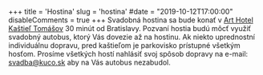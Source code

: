 +++
title = 'Hostina'
slug = 'hostina'
#date = "2019-10-12T17:00:00"
disableComments = true
+++
Svadobná hostina sa bude konať v [Art Hotel Kaštieľ Tomášov](https://www.hotelkastiel.sk/) 30 minút od Bratislavy.
Pozvaní hostia budú môcť využiť svadobný autobus, ktorý Vás dovezie až na hostinu. 
Ak niekto uprednostní individuálnu dopravu, pred kaštieľom je parkovisko prístupné všetkým hosťom. Prosíme všetkých hostí nahlásiť svoj spôsob dopravy na e-mail: [svadba@kuco.sk](mailto://svadba@kuco.sk) aby na Vás autobus nezabudol.
